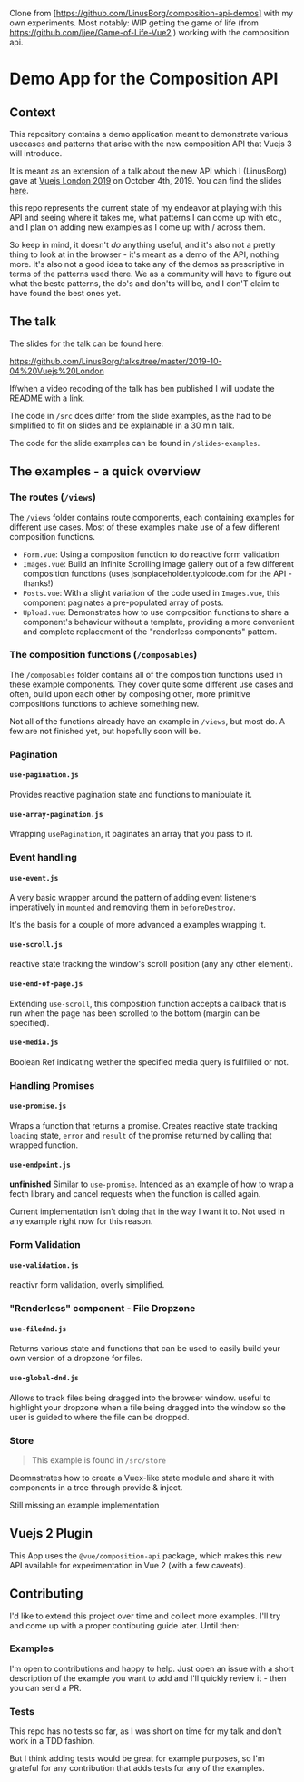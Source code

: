 Clone from [https://github.com/LinusBorg/composition-api-demos] with my own experiments. 
Most notably: WIP getting the game of life (from https://github.com/Ijee/Game-of-Life-Vue2 ) working with the composition api. 

# Demo App for the Composition API

## Context

This repository contains a demo application meant to demonstrate various usecases and patterns that arise with the new composition API that Vuejs 3 will introduce.

It is meant as an extension of a talk about the new API which I (LinusBorg) gave at [Vuejs London 2019](https://vuejs.london) on October 4th, 2019. You can find the slides [here](https://github.com/LinusBorg/talks/tree/master/2019-10-04%20Vuejs%20London).

this repo represents the current state of my endeavor at playing with this API and seeing where it takes me, what patterns I can come up with etc., and I plan on adding new examples as I come up with / across them.

So keep in mind, it doesn't *do* anything useful, and it's also not a pretty thing to look at in the browser - it's meant as a demo of the API, nothing more. It's also not a good idea to take any of the demos as prescriptive in terms of the patterns used there. We as a community will have to figure out what the beste patterns, the do's and don'ts will be, and I don'T claim to have found the best ones yet.

## The talk

The slides for the talk can be found here:

https://github.com/LinusBorg/talks/tree/master/2019-10-04%20Vuejs%20London

If/when a video recoding of the talk has ben published I will update the README with a link.

The code in `/src` does differ from the slide examples, as the had to be simplified to fit on slides and be explainable in a 30 min talk.

The code for the slide examples can be found in `/slides-examples`.

## The examples - a quick overview

### The routes (`/views`)

The `/views` folder contains route components, each containing examples for different use cases. Most of these examples make  use of a few different composition functions.

- `Form.vue`: Using a compositon function to do reactive form validation
- `Images.vue`: Build an Infinite Scrolling image gallery out of a few different composition functions (uses jsonplaceholder.typicode.com for the API - thanks!)
- `Posts.vue`: With a slight variation of the code used in `Images.vue`, this component paginates a pre-populated array of posts.
- `Upload.vue`: Demonstrates how to use composition functions to share a component's behaviour without a template, providing a more convenient and complete replacement of the "renderless components" pattern.

### The composition functions (`/composables`)

The `/composables` folder contains all of the composition functions used in these example components. They cover quite some different use cases and often, build upon each other by composing other, more primitive compositions functions to achieve something new.

Not all of the functions already have an example in `/views`, but most do. A few are not finished yet, but hopefully soon will be.

### Pagination

#### `use-pagination.js`

Provides reactive pagination state and functions to manipulate it.

#### `use-array-pagination.js`

Wrapping `usePagination`, it paginates an array that you pass to it.

### Event handling

#### `use-event.js`

A very basic wrapper around the pattern of adding event listeners imperatively in `mounted` and removing them in `beforeDestroy`.

It's the basis for a couple of more advanced a examples wrapping it.

#### `use-scroll.js`

reactive state tracking the window's scroll position (any any other element).

#### `use-end-of-page.js`

Extending `use-scroll`, this composition function accepts a callback that is run when the page has been scrolled to the bottom (margin can be specified).

#### `use-media.js`

Boolean Ref indicating wether the specified media query is fullfilled or not.

### Handling Promises

#### `use-promise.js`

Wraps a function that returns a promise. Creates reactive state tracking `loading` state, `error` and `result` of the promise returned by calling that wrapped function.

#### `use-endpoint.js`

**unfinished** Similar to `use-promise`. Intended as an example of how to wrap a fecth library and cancel requests when the function is called again.

Current implementation isn't doing that in the way I want it to. Not used in any example right now for this reason.

### Form Validation

#### `use-validation.js`

reactivr form validation, overly simplified.

### "Renderless" component - File Dropzone

#### `use-filednd.js`

Returns various state and functions that can be used to easily build your own version of a dropzone for files.

#### `use-global-dnd.js`

Allows to track files being dragged into the browser window. useful to highlight your dropzone when a file being dragged into the window so the user is guided to where the file can be dropped.

### Store

> This example is found in `/src/store`

Deomnstrates how to create a Vuex-like state module and share it with components in a tree through provide & inject.

Still missing an example implementation

## Vuejs 2 Plugin

This App uses the `@vue/composition-api` package, which makes this new API available for experimentation in Vue 2 (with a few caveats).

## Contributing

I'd like to extend this project over time and collect more examples. I'll try and come up with a proper contibuting guide later. Until then:

### Examples

I'm open to contributions and happy to help. Just open an issue with a short description of the example you want to add and I'll quickly review it - then you can send a PR.

### Tests

This repo has no tests so far, as I was short on time for my talk and don't work in a TDD fashion.

But I think adding tests would be great for example purposes, so I'm grateful for any contribution that adds tests for any of the examples.
